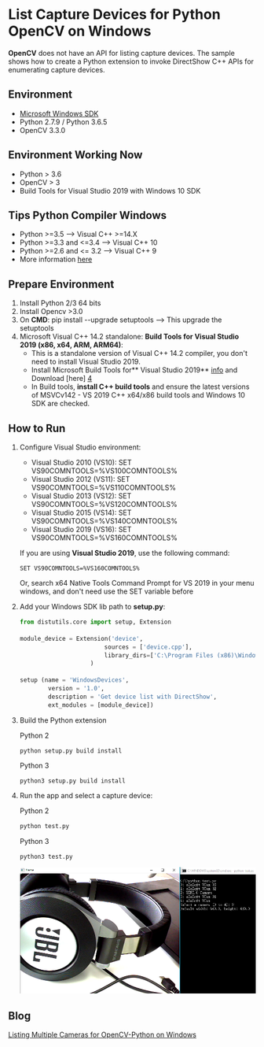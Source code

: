 # List Capture Devices for Python OpenCV on Windows
**OpenCV** does not have an API for listing capture devices. The sample shows how to create a Python extension to invoke DirectShow C++ APIs for enumerating capture devices.

## Environment
* [Microsoft Windows SDK][0]
* Python 2.7.9 / Python 3.6.5
* OpenCV 3.3.0

## Environment Working Now
* Python > 3.6
* OpenCV > 3
* Build Tools for Visual Studio 2019 with Windows 10 SDK

## Tips Python Compiler Windows
* Python >=3.5                    --> Visual C++ >=14.X
* Python >=3.3 and <=3.4  --> Visual C++ 10
* Python >=2.6 and <= 3.2 --> Visual C++ 9
* More information [here][3]

## Prepare Environment
1. Install Python 2/3 64 bits
2. Install Opencv >3.0
3. On **CMD**: pip install --upgrade setuptools --> This upgrade the setuptools
4. Microsoft Visual C++ 14.2 standalone: **Build Tools for Visual Studio 2019 (x86, x64, ARM, ARM64)**:
    * This is a standalone version of Visual C++ 14.2 compiler, you don't need to install Visual Studio 2019.
    * Install Microsoft Build Tools for** Visual Studio 2019** [info][2] and Download [here] [4]
	* In Build tools, **install C++ build tools** and ensure the latest versions of MSVCv142 - VS 2019 C++ x64/x86 build tools and Windows 10 SDK are checked.

## How to Run 
1. Configure Visual Studio environment:
    * Visual Studio 2010 (VS10): SET VS90COMNTOOLS=%VS100COMNTOOLS%
    * Visual Studio 2012 (VS11): SET VS90COMNTOOLS=%VS110COMNTOOLS%
    * Visual Studio 2013 (VS12): SET VS90COMNTOOLS=%VS120COMNTOOLS%
    * Visual Studio 2015 (VS14): SET VS90COMNTOOLS=%VS140COMNTOOLS%
	* Visual Studio 2019 (VS16): SET VS90COMNTOOLS=%VS160COMNTOOLS%

    If you are using **Visual Studio 2019**, use the following command:

    ```
    SET VS90COMNTOOLS=%VS160COMNTOOLS%
    ```
	
	Or, search x64 Native Tools Command Prompt for VS 2019 in your menu windows, and don't need use the SET variable before

2. Add your Windows SDK lib path to **setup.py**:

    ```python
    from distutils.core import setup, Extension

    module_device = Extension('device',
                            sources = ['device.cpp'], 
                            library_dirs=['C:\Program Files (x86)\Windows Kits\10\Lib']
                        )

    setup (name = 'WindowsDevices',
            version = '1.0',
            description = 'Get device list with DirectShow',
            ext_modules = [module_device])
    ```

3. Build the Python extension

    Python 2

    ```
    python setup.py build install
    ```

    Python 3

    ```
    python3 setup.py build install
    ```

4. Run the app and select a capture device:

    Python 2

    ```python
    python test.py
    ```

    Python 3
    ```python
    python3 test.py
    ```
    ![camera list in Python](screenshot/python-list-device.PNG)

## Blog
[Listing Multiple Cameras for OpenCV-Python on Windows][1]

[0]:https://en.wikipedia.org/wiki/Microsoft_Windows_SDK
[1]:http://www.codepool.biz/multiple-camera-opencv-python-windows.html
[2]:https://www.visualstudio.com/downloads/#build-tools-for-visual-studio-2019
[3]:https://wiki.python.org/moin/WindowsCompilers
[4]:https://visualstudio.microsoft.com/es/thank-you-downloading-visual-studio/?sku=BuildTools&rel=16
